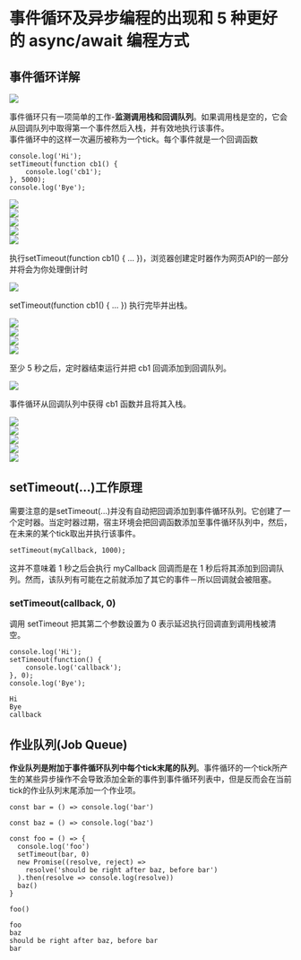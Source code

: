 # 事件循环及异步编程的出现和 5 种更好的 async/await 编程方式

## 事件循环详解
![](img/使用事件循环.png)  

事件循环只有一项简单的工作-**监测调用栈和回调队列**。如果调用栈是空的，它会从回调队列中取得第一个事件然后入栈，并有效地执行该事件。  
事件循环中的这样一次遍历被称为一个tick。每个事件就是一个回调函数  

```
console.log('Hi');
setTimeout(function cb1() { 
    console.log('cb1');
}, 5000);
console.log('Bye');
```
![](img/1.png)  
![](img/2.png)  
![](img/3.png)  
![](img/4.png)  
![](img/5.png)  

执行setTimeout(function cb1() { ... })，浏览器创建定时器作为网页API的一部分并将会为你处理倒计时  

![](img/6.png)  

setTimeout(function cb1() { ... }) 执行完毕并出栈。  

![](img/7.png)  
![](img/8.png)  
![](img/9.png)  
![](img/10.png)  

至少 5 秒之后，定时器结束运行并把 cb1 回调添加到回调队列。  

![](img/11.png)  

事件循环从回调队列中获得 cb1 函数并且将其入栈。  

![](img/12.png)  
![](img/13.png)  
![](img/14.png)  
![](img/15.png)  
![](img/16.png)  

## setTimeout(...)工作原理
需要注意的是setTimeout(...)并没有自动把回调添加到事件循环队列。它创建了一个定时器。当定时器过期，宿主环境会把回调函数添加至事件循环队列中，然后，在未来的某个tick取出并执行该事件。  

```
setTimeout(myCallback, 1000);
```
这并不意味着 1 秒之后会执行 myCallback 回调而是在 1 秒后将其添加到回调队列。然而，该队列有可能在之前就添加了其它的事件－所以回调就会被阻塞。  

### setTimeout(callback, 0) 
调用 setTimeout 把其第二个参数设置为 0 表示延迟执行回调直到调用栈被清空。  

```
console.log('Hi');
setTimeout(function() {
    console.log('callback');
}, 0);
console.log('Bye');
```
```
Hi
Bye
callback
```

## 作业队列(Job Queue)
**作业队列是附加于事件循环队列中每个tick末尾的队列**。事件循环的一个tick所产生的某些异步操作不会导致添加全新的事件到事件循环列表中，但是反而会在当前tick的作业队列末尾添加一个作业项。  

```
const bar = () => console.log('bar')
 
const baz = () => console.log('baz')
 
const foo = () => {
  console.log('foo')
  setTimeout(bar, 0)
  new Promise((resolve, reject) =>
    resolve('should be right after baz, before bar')
  ).then(resolve => console.log(resolve))
  baz()
}
 
foo()
```
```
foo
baz
should be right after baz, before bar
bar
```
